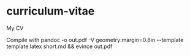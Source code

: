 curriculum-vitae
================

My CV

Compile with pandoc -o out.pdf -V geometry:margin=0.8in --template template.latex short.md && evince out.pdf
